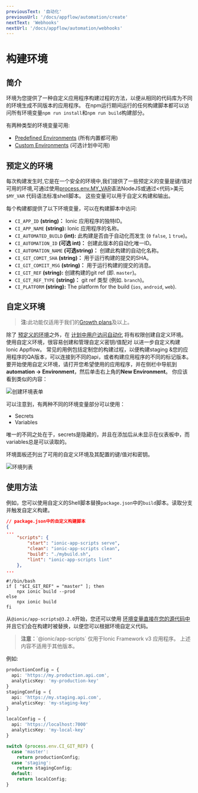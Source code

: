 ```yaml
---
previousText: '自动化'
previousUrl: '/docs/appflow/automation/create'
nextText: 'Webhooks'
nextUrl: '/docs/appflow/automation/webhooks'
---
```


# 构建环境

## 简介

环境为您提供了一种自定义应用程序构建过程的方法，以便从相同的代码库为不同的环境生成不同版本的应用程序。 在npm运行期间运行的任何构建脚本都可以访问所有环境变量`npm run install`和`npm run build`构建部分。

有两种类型的环境变量可用:

* [Predefined Environments](#predefined-environments) (所有内置都可用)
* [Custom Environments](#custom-environments) (可选计划中可用)

## 预定义的环境

每次构建发生时,它是在一个安全的环境中,我们提供了一些预定义的变量是键/值对可用的环境,可通过使用[process.env.MY_VAR](https://nodejs.org/docs/latest-v8.x/api/process.html#process_process_env)语法NodeJS或通过<代码>美元`$MY_VAR` 代码语法标准shell脚本。 这些变量可以用于自定义构建和输出。

每个构建都提供了以下环境变量，可以在构建脚本中访问:

* `CI_APP_ID` **(string)：** Ionic 应用程序的独特ID。
* `CI_APP_NAME` **(string):** Ionic 应用程序的名称。
* `CI_AUTOMATED_BUILD` **(int):** 此构建是否由于自动化而发生 (`0` `false`, `1` `true`)。
* `CI_AUTOMATION_ID` **(可选 int)：** 创建此版本的自动化唯一ID。
* `CI_AUTOMATION_NAME` **(可选string)：** 创建此构建的自动化名称。
* `CI_GIT_COMIT_SHA` **(string)：** 用于运行构建的提交的SHA。
* `CI_GIT_COMIIT_MSG` **(string)：** 用于运行构建的提交的消息。
* `CI_GIT_REF` **(string):** 创建构建的git ref (即. `master`)。
* `CI_GIT_REF_TYPE` **(string)：** git ref 类型 (例如. `branch`)。
* `CI_PLATFORM` **(string):** The platform for the build (`ios`, `android`, `web`).

## 自定义环境

<blockquote>
  <p><b>注:</b>此功能仅适用于我们的<a href="/pricing">Growth plans</a>及以上。</p>
</blockquote>

除了 [预定义的环境](#predefined-environments)之外，在 [计划中用户访问自动化](/pricing) 将有权限创建自定义环境。 使用自定义环境，很容易创建和管理自定义密钥/值配对 以进一步自定义构建 Ionic Appflow。 常见的用例包括定制您的构建过程，以便构建staging &您的应用程序的QA版本，可以连接到不同的api，或者构建应用程序的不同的标记版本。 要开始使用自定义环境，请打开您希望使用的应用程序，并在侧栏中导航到**automation -> Environment**，然后单击右上角的**New Environment**。 你应该看到类似的内容：

![创建环境表单](/docs/assets/img/appflow/ss-environments-create.png)

可以注意到，有两种不同的环境变量部分可以使用：

* Secrets
* Variables

唯一的不同之处在于，secrets是隐藏的，并且在添加后从未显示在仪表板中，而variables总是可以读取的。

环境面板还列出了可用的自定义环境及其配置的键/值对和密钥。

![环境列表](/docs/assets/img/appflow/ss-environments-list.png)

## 使用方法

例如，您可以使用自定义的Shell脚本替换` package.json `中的` build `脚本。读取分支并触发自定义构建。

```json
// package.json中的自定义构建脚本
{
...
    "scripts": {
        "start": "ionic-app-scripts serve",
        "clean": "ionic-app-scripts clean",
        "build": "./mybuild.sh",
        "lint": "ionic-app-scripts lint"
    },
...
```

    #!/bin/bash
    if [ "$CI_GIT_REF" = "master" ]; then
        npx ionic build --prod
    else
        npx ionic build
    fi
    

从`@ionic/app-scripts@3.2.0`开始，您还可以使用 [环境变量直接在您的源代码中](https://github.com/ionic-team/ionic-app-scripts#environments) 并且它们会在构建时被替换，以便您可以根据环境自定义代码。

<blockquote>
  <p><b>注意：</b>`@ionic/app-scripts` 仅用于Ionic Framework v3 应用程序。 上述内容不适用于其他版本。</p>
</blockquote>

例如:

```typescript
productionConfig = {
  api: 'https://my.production.api.com',
  analyticsKey: 'my-production-key'
}
stagingConfig = {
  api: 'https://my.staging.api.com',
  analyticsKey: 'my-staging-key'
}

localConfig = {
  api: 'https://localhost:7000'
  analyticsKey: 'my-local-key'
}

switch (process.env.CI_GIT_REF) {
  case 'master':
    return productionConfig;
  case 'staging':
    return stagingConfig;
  default:
    return localConfig;
}
```